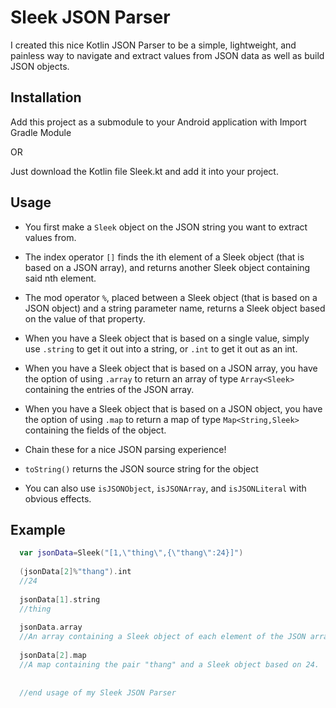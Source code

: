 # Sleek JSON Parser

I created this nice Kotlin JSON Parser to be a simple, lightweight, and painless way to navigate and extract values from JSON data as well as build JSON objects.

## Installation

Add this project as a submodule to your Android application with Import Gradle Module

OR

Just download the Kotlin file Sleek.kt and add it into your project.

## Usage

- You first make a `Sleek` object on the JSON string you want to extract values from.

- The index operator `[]` finds the ith element of a Sleek object (that is based on a JSON array), and returns another Sleek object containing said nth element.

- The mod operator `%`, placed between a Sleek object (that is based on a JSON object) and a string parameter name, returns a Sleek object based on the value of that property.

- When you have a Sleek object that is based on a single value, simply use `.string` to get it out into a string, or `.int` to get it out as an int.

- When you have a Sleek object that is based on a JSON array, you have the option of using `.array` to return an array of type `Array<Sleek>` containing the entries of the JSON array.

- When you have a Sleek object that is based on a JSON object, you have the option of using `.map` to return a map of type `Map<String,Sleek>` containing the fields of the object.

- Chain these for a nice JSON parsing experience!

- `toString()` returns the JSON source string for the object 

- You can also use `isJSONObject`, `isJSONArray`, and `isJSONLiteral` with obvious effects.

## Example

  ```kotlin
    var jsonData=Sleek("[1,\"thing\",{\"thang\":24}]")
    
    (jsonData[2]%"thang").int
    //24
    
    jsonData[1].string
    //thing
    
    jsonData.array
    //An array containing a Sleek object of each element of the JSON array: 1, "thing", and {"thang":24}
    
    jsonData[2].map
    //A map containing the pair "thang" and a Sleek object based on 24.
    
    
    //end usage of my Sleek JSON Parser
  ```
